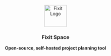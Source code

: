 <br /><br />

<p align="center">
<a href="https://fixit.so">
  <img src="https://fixit-marketing.s3.ap-south-1.amazonaws.com/fixit-readme/fixit_logo_.webp" alt="Fixit Logo" width="70">
</a>
</p>

<h3 align="center"><b>Fixit Space</b></h3>
<p align="center"><b>Open-source, self-hosted project planning tool</b></p>
